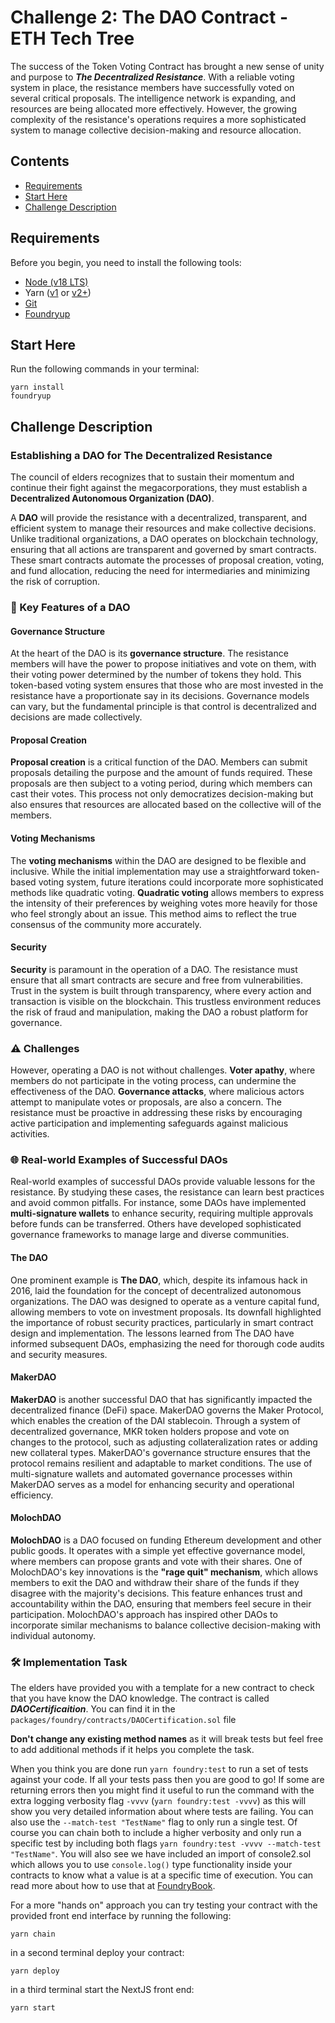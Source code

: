 #  Challenge 2: The DAO Contract - ETH Tech Tree
The success of the Token Voting Contract has brought a new sense of unity and purpose to ***The Decentralized Resistance***. With a reliable voting system in place, the resistance members have successfully voted on several critical proposals. The intelligence network is expanding, and resources are being allocated more effectively. However, the growing complexity of the resistance's operations requires a more sophisticated system to manage collective decision-making and resource allocation.

## Contents
- [Requirements](#requirements)
- [Start Here](#start-here)
- [Challenge Description](#challenge-description)

## Requirements

Before you begin, you need to install the following tools:

- [Node (v18 LTS)](https://nodejs.org/en/download/)
- Yarn ([v1](https://classic.yarnpkg.com/en/docs/install/) or [v2+](https://yarnpkg.com/getting-started/install))
- [Git](https://git-scm.com/downloads)
- [Foundryup](https://book.getfoundry.sh/getting-started/installation)

## Start Here
Run the following commands in your terminal:
```
yarn install
foundryup
```

## Challenge Description
### Establishing a DAO for The Decentralized Resistance 

The council of elders recognizes that to sustain their momentum and continue their fight against the megacorporations, they must establish a **Decentralized Autonomous Organization (DAO)**.

A **DAO** will provide the resistance with a decentralized, transparent, and efficient system to manage their resources and make collective decisions. Unlike traditional organizations, a DAO operates on blockchain technology, ensuring that all actions are transparent and governed by smart contracts. These smart contracts automate the processes of proposal creation, voting, and fund allocation, reducing the need for intermediaries and minimizing the risk of corruption.

### 🌟 Key Features of a DAO

#### Governance Structure
At the heart of the DAO is its **governance structure**. The resistance members will have the power to propose initiatives and vote on them, with their voting power determined by the number of tokens they hold. This token-based voting system ensures that those who are most invested in the resistance have a proportionate say in its decisions. Governance models can vary, but the fundamental principle is that control is decentralized and decisions are made collectively.

#### Proposal Creation
**Proposal creation** is a critical function of the DAO. Members can submit proposals detailing the purpose and the amount of funds required. These proposals are then subject to a voting period, during which members can cast their votes. This process not only democratizes decision-making but also ensures that resources are allocated based on the collective will of the members.

#### Voting Mechanisms
The **voting mechanisms** within the DAO are designed to be flexible and inclusive. While the initial implementation may use a straightforward token-based voting system, future iterations could incorporate more sophisticated methods like quadratic voting. **Quadratic voting** allows members to express the intensity of their preferences by weighing votes more heavily for those who feel strongly about an issue. This method aims to reflect the true consensus of the community more accurately.

#### Security
**Security** is paramount in the operation of a DAO. The resistance must ensure that all smart contracts are secure and free from vulnerabilities. Trust in the system is built through transparency, where every action and transaction is visible on the blockchain. This trustless environment reduces the risk of fraud and manipulation, making the DAO a robust platform for governance.

### ⚠️ Challenges

However, operating a DAO is not without challenges. **Voter apathy**, where members do not participate in the voting process, can undermine the effectiveness of the DAO. **Governance attacks**, where malicious actors attempt to manipulate votes or proposals, are also a concern. The resistance must be proactive in addressing these risks by encouraging active participation and implementing safeguards against malicious activities.

### 🌐 Real-world Examples of Successful DAOs

Real-world examples of successful DAOs provide valuable lessons for the resistance. By studying these cases, the resistance can learn best practices and avoid common pitfalls. For instance, some DAOs have implemented **multi-signature wallets** to enhance security, requiring multiple approvals before funds can be transferred. Others have developed sophisticated governance frameworks to manage large and diverse communities.

#### The DAO
One prominent example is **The DAO**, which, despite its infamous hack in 2016, laid the foundation for the concept of decentralized autonomous organizations. The DAO was designed to operate as a venture capital fund, allowing members to vote on investment proposals. Its downfall highlighted the importance of robust security practices, particularly in smart contract design and implementation. The lessons learned from The DAO have informed subsequent DAOs, emphasizing the need for thorough code audits and security measures.

#### MakerDAO
**MakerDAO** is another successful DAO that has significantly impacted the decentralized finance (DeFi) space. MakerDAO governs the Maker Protocol, which enables the creation of the DAI stablecoin. Through a system of decentralized governance, MKR token holders propose and vote on changes to the protocol, such as adjusting collateralization rates or adding new collateral types. MakerDAO's governance structure ensures that the protocol remains resilient and adaptable to market conditions. The use of multi-signature wallets and automated governance processes within MakerDAO serves as a model for enhancing security and operational efficiency.

#### MolochDAO
**MolochDAO** is a DAO focused on funding Ethereum development and other public goods. It operates with a simple yet effective governance model, where members can propose grants and vote with their shares. One of MolochDAO's key innovations is the **"rage quit" mechanism**, which allows members to exit the DAO and withdraw their share of the funds if they disagree with the majority's decisions. This feature enhances trust and accountability within the DAO, ensuring that members feel secure in their participation. MolochDAO's approach has inspired other DAOs to incorporate similar mechanisms to balance collective decision-making with individual autonomy.

### 🛠️ Implementation Task

The elders have provided you with a template for a new contract to check that you have know the DAO knowledge. The contract is called ***DAOCertificaition***. You can find it in the `packages/foundry/contracts/DAOCertification.sol` file

**Don't change any existing method names** as it will break tests but feel free to add additional methods if it helps you complete the task.

When you think you are done run `yarn foundry:test` to run a set of tests against your code. If all your tests pass then you are good to go! If some are returning errors then you might find it useful to run the command with the extra logging verbosity flag `-vvvv` (`yarn foundry:test -vvvv`) as this will show you very detailed information about where tests are failing. You can also use the `--match-test "TestName"` flag to only run a single test. Of course you can chain both to include a higher verbosity and only run a specific test by including both flags `yarn foundry:test -vvvv --match-test "TestName"`. You will also see we have included an import of console2.sol which allows you to use `console.log()` type functionality inside your contracts to know what a value is at a specific time of execution. You can read more about how to use that at [FoundryBook](https://book.getfoundry.sh/reference/forge-std/console-log).

For a more "hands on" approach you can try testing your contract with the provided front end interface by running the following:
```
yarn chain
```
in a second terminal deploy your contract:
```
yarn deploy
```
in a third terminal start the NextJS front end:
```
yarn start
```